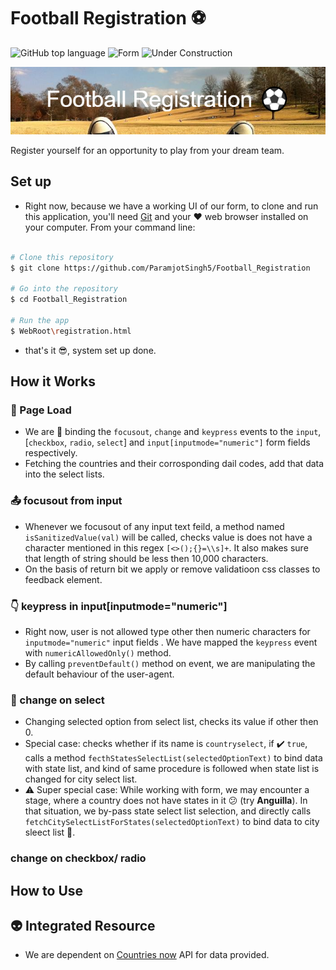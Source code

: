 # Football Registration ⚽

![GitHub top language](https://img.shields.io/github/languages/top/ParamjotSingh5/Football_Registration)
![Form](https://img.shields.io/badge/Form📝-brightgreen)
![Under Construction](https://img.shields.io/badge/Under🚧construction-red)  

![alt text](https://github.com/ParamjotSingh5/Football_Registration/blob/footballRegistration/Football_Registration_banner.png?raw=true)

Register yourself for an opportunity to play from your dream team. 

## Set up  

* Right now, because we have a working UI of our form, to clone and run this application, you'll need [Git](https://git-scm.com) and your ❤️ web browser installed on your computer. From your command line:

```bash

# Clone this repository
$ git clone https://github.com/ParamjotSingh5/Football_Registration

# Go into the repository
$ cd Football_Registration

# Run the app
$ WebRoot\registration.html

```

* that's it 😎, system set up done.

## How it Works

### 🚀 Page Load

* We are 🔗 binding the `focusout`, `change` and `keypress` events to the `input`, [`checkbox`, `radio`, `select`] and `input[inputmode="numeric"]` form fields respectively.
* Fetching the countries and their corrosponding dail codes, add that data into the select lists.

### 📤 focusout from input

* Whenever we focusout of any input text feild, a method named `isSanitizedValue(val)` will be called, checks value is does not have a character mentioned in this regex `[<>();{}=\\s]+`. It also makes sure that length of string should be less then 10,000 characters.
* On the basis of return bit we apply or remove validatioon css classes to feedback element.

### 👇 keypress in input[inputmode="numeric"]

* Right now, user is not allowed type other then numeric characters for `inputmode="numeric"` input fields . We have mapped the `keypress` event with `numericAllowedOnly()` method.
* By calling `preventDefault()` method on event, we are manipulating the default behaviour of the user-agent.

### 🎰 change on select

* Changing selected option from select list, checks its value if other then 0.
* Special case: checks whether if its name is `countryselect`, if ✔️ `true`, calls a method `fecthStatesSelectList(selectedOptionText)` to bind data with state list, and kind of same procedure is followed when state list is changed for city select list.
* ⚠️ Super special case: While working with form, we may encounter a stage, where a country does not have states in it 😕 (try **Anguilla**). In that situation, we by-pass state select list selection, and directly calls `fetchCitySelectListForStates(selectedOptionText)` to bind data to city sleect list 🧐.

### change on checkbox/ radio

## How to Use

## 👽 Integrated Resource

* We are dependent on <a href="https://countriesnow.space/">Countries now</a> API for data provided.
